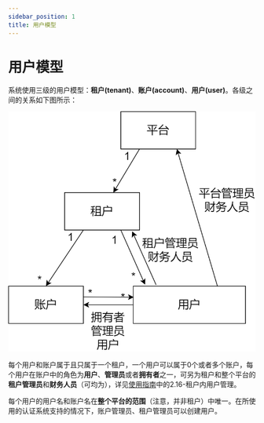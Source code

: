 ```yaml
---
sidebar_position: 1
title: 用户模型
---
```


# 用户模型

系统使用三级的用户模型：**租户(tenant)**、**账户(account)**、**用户(user)**。各级之间的关系如下图所示：

![用户模型](./user-model.png)

每个用户和账户属于且只属于一个租户，一个用户可以属于0个或者多个账户，每个用户在账户中的角色为**用户**、**管理员**或者**拥有者**之一，可另为租户和整个平台的**租户管理员**和**财务人员**（可均为），详见[使用指南](../../../guide/index.md)中的2.16-租户内用户管理。

每个用户的用户名和账户名在**整个平台的范围**（注意，并非租户）中唯一。在所使用的认证系统支持的情况下，账户管理员、租户管理员可以创建用户。


